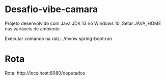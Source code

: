 # Desafio-vibe-camara

Projeto desenvolvido com Java JDK 13 no Windows 10.
Setar JAVA_HOME nas variáveis de ambiente

Executar comando na raiz:
./mvnw spring-boot:run

# Rota
Rota: http://localhost:8080/deputados

